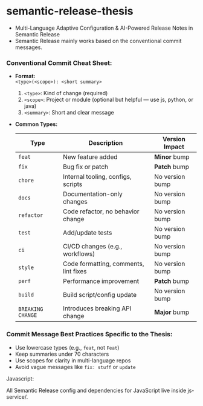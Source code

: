 # semantic-release-thesis

- Multi-Language Adaptive Configuration & AI-Powered Release Notes in Semantic Release  
- Semantic Release mainly works based on the conventional commit messages.  

### Conventional Commit Cheat Sheet:
- **Format:**  
    `<type>(<scope>): <short summary>`  

    1. `<type>`: Kind of change (required)  
    2. `<scope>`: Project or module (optional but helpful — use js, python, or java)  
    3. `<summary>`: Short and clear message  

- **Common Types:**  

    | Type              | Description                           | Version Impact  |
    | ----------------- | ------------------------------------- | --------------- |
    | `feat`            | New feature added                     | **Minor** bump  |
    | `fix`             | Bug fix or patch                      | **Patch** bump  |
    | `chore`           | Internal tooling, configs, scripts    | No version bump |
    | `docs`            | Documentation-only changes            | No version bump |
    | `refactor`        | Code refactor, no behavior change     | No version bump |
    | `test`            | Add/update tests                      | No version bump |
    | `ci`              | CI/CD changes (e.g., workflows)       | No version bump |
    | `style`           | Code formatting, comments, lint fixes | No version bump |
    | `perf`            | Performance improvement               | **Patch** bump  |
    | `build`           | Build script/config update            | No version bump |
    | `BREAKING CHANGE` | Introduces breaking API change        | **Major** bump  |  

### Commit Message Best Practices Specific to the Thesis:
- Use lowercase types (e.g., `feat`, not `Feat`)  
- Keep summaries under 70 characters  
- Use scopes for clarity in multi-language repos  
- Avoid vague messages like `fix: stuff` or `update`  

Javascript:

All Semantic Release config and dependencies for JavaScript live inside js-service/.